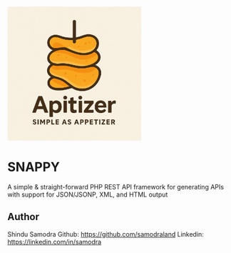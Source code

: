<img src="https://raw.githubusercontent.com/samodraland/apitizer/refs/heads/main/assets/apitizer.png" alt="snappy framework" title="snappy framework" width="300"/>
<br/>

# SNAPPY

A simple & straight-forward PHP REST API framework for generating APIs with support for JSON/JSONP, XML, and HTML output

## Author

Shindu Samodra
Github: https://github.com/samodraland
Linkedin: https://linkedin.com/in/samodra

